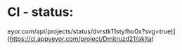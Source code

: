 # CI - status:
eyor.com/api/projects/status/dvrstk11styfho0x?svg=true)](https://ci.appveyor.com/project/Dmitruzd21/akita)